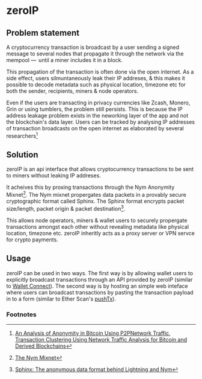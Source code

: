 # zeroIP

## Problem statement

A cryptocurrency transaction is broadcast by a user sending a signed message to
several nodes that propagate it through the network via the mempool  —  until a miner
includes it in a block.

This propagation of the transaction is often done via the open internet. As a
side effect, users silmuntaneously leak their IP addreses, & this makes  it possible to decode
metadata such as physical location, timezone etc for both the sender, recipients, miners
& node operators.

Even if the users are transacting in  privacy currencies like Zcash, Monero, Grin or
using tumblers, the problem still persists.
This is because the IP address leakage problem exists in the neworking layer of the app
and not the blockchain's data layer.
Users can be tracked by analysing IP addresses of  transaction broadcasts on the open internet as elaborated by several researchers[^1]

## Solution

zeroIP is an api interface that allows cryptocurrency transactions to be sent to miners
without leaking  IP addreses.

It acheives this by proxing transactions through the Nym Anonymity Mixnet[^2].
The Nym mixnet propergates data packets in a provably secure cryptographic format called Sphinx.
The Sphinx format encrypts packet size/length, packet origin & packet destination[^3].

This allows node operators, miners  & wallet users to securely propergate transactions amongst
each other without revealing metadata like physical location, timezone etc.
zeroIP inheritly acts as a proxy server or VPN servce for crypto payments.

## Usage

zeroIP can be used in two ways. The first way is by allowing wallet users to explicitly broadcast transactions through an API provided by zeroIP (similar to [Wallet Connect](https://walletconnect.org/)).
The second way is by hosting an simple web inteface where users can broadcast transactions by pasting the transaction
payload in to a form (similar to Ether Scan's [pushTx](https://etherscan.io/pushTx)).

### Footnotes

[^1]: [An Analysis of Anonymity in Bitcoin Using P2PNetwork Traffic](https://www.freehaven.net/anonbib/cache/bitcoin-p2p-anon.pdf), [Transaction Clustering Using Network Traffic Analysis for Bitcoin and Derived Blockchains](https://orbilu.uni.lu/bitstream/10993/39728/1/biryukov-tikhomirov-transaction-clustering.pdf)

[^2]: [The Nym Mixnet](https://nymtech.net/)

[^3]: [Sphinx: The anonymous data format behind Lightning and Nym](https://medium.com/nymtech/sphinx-tl-dr-the-data-packet-that-can-anonymize-bitcoin-and-the-internet-18d152c6e4dc)

